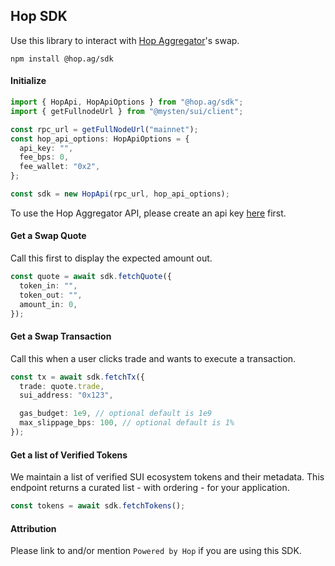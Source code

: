 ## Hop SDK

Use this library to interact with [Hop Aggregator](hop.ag)'s swap.

`npm install @hop.ag/sdk`

#### Initialize

```typescript
import { HopApi, HopApiOptions } from "@hop.ag/sdk";
import { getFullnodeUrl } from "@mysten/sui/client";

const rpc_url = getFullNodeUrl("mainnet");
const hop_api_options: HopApiOptions = {
  api_key: "",
  fee_bps: 0,
  fee_wallet: "0x2",
};

const sdk = new HopApi(rpc_url, hop_api_options);
```

To use the Hop Aggregator API, please create an api key [here](https://hop.ag) first.

#### Get a Swap Quote

Call this first to display the expected amount out.

```typescript
const quote = await sdk.fetchQuote({
  token_in: "",
  token_out: "",
  amount_in: 0,
});
```

#### Get a Swap Transaction

Call this when a user clicks trade and wants to execute a transaction.

```typescript
const tx = await sdk.fetchTx({
  trade: quote.trade,
  sui_address: "0x123",

  gas_budget: 1e9, // optional default is 1e9
  max_slippage_bps: 100, // optional default is 1%
});
```

#### Get a list of Verified Tokens
We maintain a list of verified SUI ecosystem tokens and their metadata. This
endpoint returns a curated list - with ordering - for your application.

```typescript
const tokens = await sdk.fetchTokens();
```

#### Attribution

Please link to and/or mention `Powered by Hop` if you are using this SDK.
